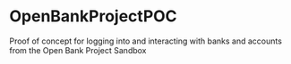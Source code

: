 # OpenBankProjectPOC
Proof of concept for logging into and interacting with banks and accounts from the Open Bank Project Sandbox
